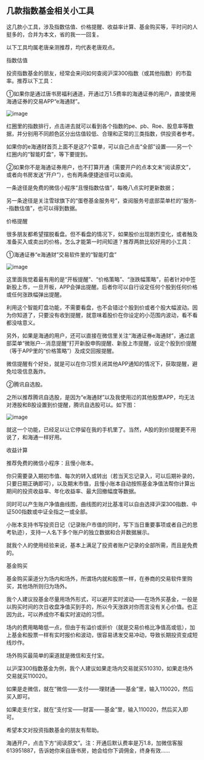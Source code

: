 ## 几款指数基金相关小工具
这几款小工具，涉及指数估值、价格提醒、收益率计算、基金购买等，平时问的人挺多的，合并为本文，省的我一一回复。 

以下工具均属老唐亲测推荐，均代表老唐观点。 

指数估值

投资指数基金的朋友，经常会来问如何查阅沪深300指数（或其他指数）的市盈率。推荐以下工具：

①如果你是通过唐书房福利通道，开通过万1.5费率的海通证券的用户，直接使用海通证券的交易APP“e海通财”。

![image](https://github.com/fengyumozhu/tsf/assets/6201828/18845077-af6a-43fe-a994-8b9d77fe4ad6)


红圈里的指数排行，点击进去就可以看到各个指数的pe、pb、Roe、股息率等数据，并分别用不同颜色区分出估值较低、合理和正常的三类指数，供投资者参考。


如果你的e海通财首页上面不是这7个菜单，可以自己点击“全部”设置——另一个红圈内的“智能盯盘”，等下要提到。 

②如果你不是海通证券用户，也不打算开通（需要开户的点本文末“阅读原文”，或者向书房发送“开户”），也有两条便捷途径可以查阅。 

一条途径是免费的微信小程序“且慢指数估值”，每晚八点实时更新数据；

另一条途径是关注雪球旗下的“蛋卷基金服务号”，查阅服务号底部菜单栏的“服务--指数估值”，也可以得到数据。 

价格提醒

很多朋友都希望摆脱看盘。但不看盘的情况下，如果股价出现剧烈变化，或者触及准备买入或卖出的价格，怎么才能第一时间知道？推荐两款比较好用的小工具：

①海通证券“e海通财”交易软件里的“智能盯盘” 

![image](https://github.com/fengyumozhu/tsf/assets/6201828/c1a680f0-e329-4f20-a0c5-2f5eee7fbd10)


这里面我觉着最有用的是“开板提醒”、“价格策略”、“涨跌幅策略”，前者针对中签新股上市，一旦开板，APP会弹出提醒。后者你可以自行设定任何个股到任何价格或任何涨跌幅弹出提醒。

利用这个智能盯盘功能，不需要看盘，也不会错过个股到价或者个股大幅波动。因为你知道了，只要没有收到提醒，就意味着股价在你设定的小范围内波动，看不看都没啥意义。 

另外，如果是海通的用户，还可以直接在微信里关注“海通证券e海通财”，通过底部菜单“微账户--消息提醒”打开新股申购提醒、新股上市提醒，设定个股到价提醒（等于APP里的“价格策略”）及成交回报提醒。

微信提醒有个好处，就是可以在你习惯关闭其他APP通知的情况下，获取提醒，避免垃圾信息轰炸。 


②腾讯自选股。

之所以推荐腾讯自选股，是因为“e海通财”以及我使用过的其他股票APP，均无法对港股和B股设置到价提醒，腾讯自选股可以。如下图：


![image](https://github.com/fengyumozhu/tsf/assets/6201828/726c0a77-af85-44d3-b67e-fa17ef9aefaa)


就这一个功能，已经足以让它停留在我的手机里了。当然，A股的到价提醒更不用说了，和海通一样好用。 


收益计算

推荐免费的微信小程序：且慢小账本。

你只需要录入期初市值、每次的转入或转出（若当天忘记录入，可以后期补录的，只要日期正确即可），以及期末市值，且慢小账本自动按照基金净值法帮你计算出期间的投资收益率、年化收益率、最大回撤幅度等数据。 

同时可以产生账户净值曲线图，曲线图的对比基准可以自由选择沪深300指数、中证500指数或中证全指之一或全部。 

小账本支持书写投资日记（记录账户市值的同时，写下当日重要事项或者自己的思考轨迹），支持一人名下多个账户的独立数据和合并数据展示。

就我个人的使用经验来说，基本上满足了投资者账户记录的全部所需，而且是免费的。 

基金购买

基金购买渠道分为场内和场外，所谓场内就和股票一样，在券商的交易软件里购买，其他场所则归为场外。 

我个人建议投基金尽量用场外形式，可以避开实时波动——在场外买基金，一般是以购买时间的次日收盘净值买到手的，所以今天涨跌对你而言没有关心价值。也正因为此，可以养成你不看实时波动的习惯。 

场内的费用略略低一点，但由于有溢价或折价（就是交易价格比净值高或低），加上基金和股票一样有实时报价和波动，很容易诱发交易冲动，导致长期投资变成短线炒作。 

场外购买最简单的渠道就是微信和支付宝。

以沪深300指数基金为例，我个人建议如果走场内交易就买510310，如果走场外交易就买110020。

如果是走微信，就在“微信——支付——理财通——基金”里，输入110020，然后买入即可。

如果走支付宝，就在“支付宝——财富——基金”里，输入110020，然后买入即可。

希望本文对投资指数基金的朋友有帮助。

海通开户，点击下方“阅读原文”。注：开通后默认费率是万1.8，加微信客服613951887，告诉她你来自唐书房，她会给你下调佣金，终身有效……
